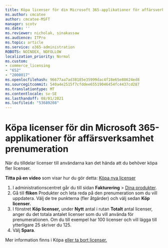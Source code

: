 ```yaml
---
title: Köpa licenser för din Microsoft 365-applikationer för affärsverksamhet prenumeration
ms.author: cmcatee
author: cmcatee-MSFT
manager: scotv
ms.date: ''
ms.reviewer: nicholak, sinakassaw
ms.audience: ITPro
ms.topic: article
ms.service: o365-administration
ROBOTS: NOINDEX, NOFOLLOW
localization_priority: Normal
ms.custom:
- commerce_licensing
- "652"
- "2000017"
ms.openlocfilehash: 96677aa7ad38185e35999dac4f18e65e88624ed8
ms.sourcegitcommit: 540a4e2515f7cfddee65519046454fc4437cd287
ms.translationtype: MT
ms.contentlocale: sv-SE
ms.lasthandoff: 08/01/2021
ms.locfileid: "53689208"
---
```

# <a name="how-to-buy-licenses-for-your-microsoft-365-apps-for-business-subscription"></a>Köpa licenser för din Microsoft 365-applikationer för affärsverksamhet prenumeration

När du tilldelar licenser till användarna kan det hända att du behöver köpa fler licenser.

**Titta på en video** som visar hur du gör detta: [Köpa nya licenser](https://go.microsoft.com/fwlink/p/?linkid=2154857)
  
1. I administrationscentret går du till sidan **Fakturering** > [Dina produkter](https://go.microsoft.com/fwlink/p/?linkid=842054).
2. Gå till **fliken** Produkter och leta reda på den prenumeration som du vill uppdatera. Välj de tre punkterna (fler åtgärder) och välj sedan **Köp licenser.**
3. I fönstret **Köp licenser,** under **Nytt** antal i rutan **Totalt** antal licenser, anger du det totala antalet licenser som du vill använda för prenumerationen. Om du till exempel har 100 licenser och vill lägga till ytterligare 25 skriver du 125.
4. Välj **Spara**.

Mer information finns i Köpa [eller ta bort licenser.](/microsoft-365/commerce/licenses/buy-licenses)